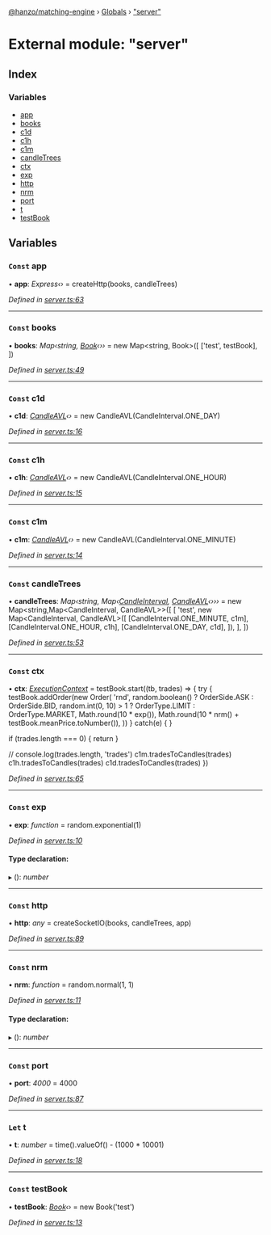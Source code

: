 [@hanzo/matching-engine](../README.md) › [Globals](../globals.md) › ["server"](_server_.md)

# External module: "server"

## Index

### Variables

* [app](_server_.md#const-app)
* [books](_server_.md#const-books)
* [c1d](_server_.md#const-c1d)
* [c1h](_server_.md#const-c1h)
* [c1m](_server_.md#const-c1m)
* [candleTrees](_server_.md#const-candletrees)
* [ctx](_server_.md#const-ctx)
* [exp](_server_.md#const-exp)
* [http](_server_.md#const-http)
* [nrm](_server_.md#const-nrm)
* [port](_server_.md#const-port)
* [t](_server_.md#let-t)
* [testBook](_server_.md#const-testbook)

## Variables

### `Const` app

• **app**: *Express‹›* =  createHttp(books, candleTrees)

*Defined in [server.ts:63](https://github.com/hanzoai/matching-engine/blob/6b11edf/src/server.ts#L63)*

___

### `Const` books

• **books**: *Map‹string, [Book](../classes/_book_.book.md)‹››* =  new Map<string, Book>([
  ['test', testBook],
])

*Defined in [server.ts:49](https://github.com/hanzoai/matching-engine/blob/6b11edf/src/server.ts#L49)*

___

### `Const` c1d

• **c1d**: *[CandleAVL](../classes/_candle_.candleavl.md)‹›* =  new CandleAVL(CandleInterval.ONE_DAY)

*Defined in [server.ts:16](https://github.com/hanzoai/matching-engine/blob/6b11edf/src/server.ts#L16)*

___

### `Const` c1h

• **c1h**: *[CandleAVL](../classes/_candle_.candleavl.md)‹›* =  new CandleAVL(CandleInterval.ONE_HOUR)

*Defined in [server.ts:15](https://github.com/hanzoai/matching-engine/blob/6b11edf/src/server.ts#L15)*

___

### `Const` c1m

• **c1m**: *[CandleAVL](../classes/_candle_.candleavl.md)‹›* =  new CandleAVL(CandleInterval.ONE_MINUTE)

*Defined in [server.ts:14](https://github.com/hanzoai/matching-engine/blob/6b11edf/src/server.ts#L14)*

___

### `Const` candleTrees

• **candleTrees**: *Map‹string, Map‹[CandleInterval](../enums/_candle_.candleinterval.md), [CandleAVL](../classes/_candle_.candleavl.md)‹›››* =  new Map<string,Map<CandleInterval, CandleAVL>>([
  [
    'test', new Map<CandleInterval, CandleAVL>([
      [CandleInterval.ONE_MINUTE, c1m],
      [CandleInterval.ONE_HOUR, c1h],
      [CandleInterval.ONE_DAY, c1d],
    ]),
  ],
])

*Defined in [server.ts:53](https://github.com/hanzoai/matching-engine/blob/6b11edf/src/server.ts#L53)*

___

### `Const` ctx

• **ctx**: *[ExecutionContext](../interfaces/_book_.executioncontext.md)* =  testBook.start((tb, trades) => {
  try {
    testBook.addOrder(new Order(
      'rnd',
      random.boolean() ? OrderSide.ASK : OrderSide.BID,
      random.int(0, 10) > 1 ? OrderType.LIMIT : OrderType.MARKET,
      Math.round(10 * exp()),
      Math.round(10 * nrm() + testBook.meanPrice.toNumber()),
    ))
  } catch(e) {
  }

  if (trades.length === 0) {
    return
  }

  // console.log(trades.length, 'trades')
  c1m.tradesToCandles(trades)
  c1h.tradesToCandles(trades)
  c1d.tradesToCandles(trades)
})

*Defined in [server.ts:65](https://github.com/hanzoai/matching-engine/blob/6b11edf/src/server.ts#L65)*

___

### `Const` exp

• **exp**: *function* =  random.exponential(1)

*Defined in [server.ts:10](https://github.com/hanzoai/matching-engine/blob/6b11edf/src/server.ts#L10)*

#### Type declaration:

▸ (): *number*

___

### `Const` http

• **http**: *any* =  createSocketIO(books, candleTrees, app)

*Defined in [server.ts:89](https://github.com/hanzoai/matching-engine/blob/6b11edf/src/server.ts#L89)*

___

### `Const` nrm

• **nrm**: *function* =  random.normal(1, 1)

*Defined in [server.ts:11](https://github.com/hanzoai/matching-engine/blob/6b11edf/src/server.ts#L11)*

#### Type declaration:

▸ (): *number*

___

### `Const` port

• **port**: *4000* = 4000

*Defined in [server.ts:87](https://github.com/hanzoai/matching-engine/blob/6b11edf/src/server.ts#L87)*

___

### `Let` t

• **t**: *number* =  time().valueOf() - (1000 * 10001)

*Defined in [server.ts:18](https://github.com/hanzoai/matching-engine/blob/6b11edf/src/server.ts#L18)*

___

### `Const` testBook

• **testBook**: *[Book](../classes/_book_.book.md)‹›* =  new Book('test')

*Defined in [server.ts:13](https://github.com/hanzoai/matching-engine/blob/6b11edf/src/server.ts#L13)*
